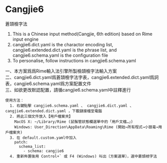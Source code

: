 Cangjie6
========
蒼頡檢字法

1. This is a Chinese input method(Cangjie, 6th edition) based on Rime input engine
2. cangjie6.dict.yaml is the charactor encoding list, cangjie6.extended.dict.yaml is the phrase list, and cangjie6.schema.yaml is the configuration file
3. To personalise, follow instructions in cangjie6.schema.yaml

一、本方案爲爲Rime輸入法引擎所製檢頡檢字法輸入方案  
二、cangjie6.dict.yaml爲蒼頡檢字法字表，cangjie6.extended.dict.yaml爲詞表，cangjie6.schema.yaml爲方案配置文件   
三、如欲更改默認配置，請循cangjie6.schema.yaml中註釋進行

	使用方法：
	  1. 右鍵點擊 cangjie6.schema.yaml 、 cangjie6.dict.yaml 、 cangjie6.extended.dict.yaml ，下載鏈接檔至電腦
	  2. 將此三個文件放入【用戶檔案夾】
	  	MacOS X: ~/Library/Rime (鼠鬚管狀態欄選單中的「用戶文檔…」)
	  	Windows: User_Direction\AppData\Roaming\Rime (開始→所有程式→小狼毫→用戶檔案夾)
	  3. 在 default.custom.yaml中加入
	  	patch:
	  	  schema_list:
		    - schema: cangjie6
	  4. 重新佈置後用 Control+` 或 F4 (Windows) 叫出〔方案選單〕，選中蒼頡檢字法